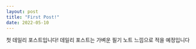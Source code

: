 ```yaml
---
layout: post
title: "First Post!"
date: 2022-05-10
---
```


첫 데일리 포스트입니다!
데일리 포스트는 가벼운 필기 노트 느낌으로 적을 예정입니다